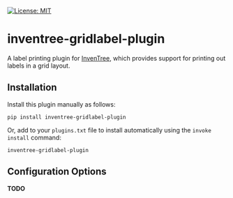 [![License: MIT](https://img.shields.io/badge/License-MIT-yellow.svg)](https://opensource.org/licenses/MIT)

# inventree-gridlabel-plugin

A label printing plugin for [InvenTree](https://inventree.org), which provides support for printing out labels in a grid layout.

## Installation

Install this plugin manually as follows:

```
pip install inventree-gridlabel-plugin
```

Or, add to your `plugins.txt` file to install automatically using the `invoke install` command:

```
inventree-gridlabel-plugin
```

## Configuration Options

**TODO**
